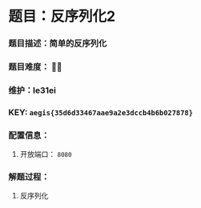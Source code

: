 # 题目：反序列化2

### 题目描述：简单的反序列化

### 题目难度： 🌟🌟

### 维护：le31ei

### KEY: `aegis{35d6d33467aae9a2e3dccb4b6b027878}`

### 配置信息： 
1. 开放端口： `8080`

### 解题过程：

1. 反序列化

